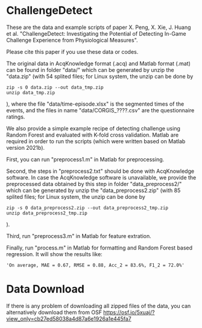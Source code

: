 # ChallengeDetect
These are the data and example scripts of paper X. Peng, X. Xie, J. Huang et al. "ChallengeDetect: Investigating the Potential of Detecting In-Game Challenge Experience from Physiological Measures".

Please cite this paper if you use these data or codes.

The original data in AcqKnowledge format (.acq) and Matlab format (.mat) can be found in folder "data/" which can be generated by unzip the "data.zip" (with 54 splited files; for Linux system, the unzip can be done by 

    zip -s 0 data.zip --out data_tmp.zip
    unzip data_tmp.zip

), where the file "data/time-episode.xlsx" is the segmented times of the events, and the files in name "data/CORGIS_????.csv" are the questionnaire ratings.

We also provide a simple example recipe of detecting challenge using Random Forest and evaluated with K-fold cross validation.
    Matlab are required in order to run the scripts (which were written based on Matlab version 2021b).

First, you can run "preprocess1.m" in Matlab for preprocessing.

Second, the steps in "preprocess2.txt" should be done with AcqKnowledge software.
    In case the AcqKnowledge software is unavailable, we provide the preprocessed data obtained by this step in folder "data_preprocess2/" which can be generated by unzip the "data_preprocess2.zip" (with 85 splited files; for Linux system, the unzip can be done by 
    
    zip -s 0 data_preprocess2.zip --out data_preprocess2_tmp.zip
    unzip data_preprocess2_tmp.zip

).

Third, run "preprocess3.m" in Matlab for feature extration.

Finally, run "process.m" in Matlab for formatting and Random Forest based regression. It will show the results like:

    'On average, MAE = 0.67, RMSE = 0.88, Acc_2 = 83.6%, F1_2 = 72.0%'

# Data Download
If there is any problem of downloading all zipped files of the data, you can alternatively download them from OSF https://osf.io/5xuaj/?view_only=cb27ed58038a4d87a6e1926a1e445fa7
